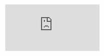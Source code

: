 <figure><embed src="https://wakatime.com/share/@SecurityR4t/9027da6c-3cc5-4785-afd6-951c0a5287be.svg"></embed></figure>
